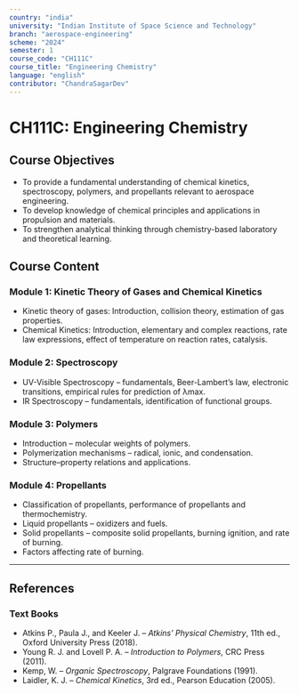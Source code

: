 ```yaml
---
country: "india"
university: "Indian Institute of Space Science and Technology"
branch: "aerospace-engineering"
scheme: "2024"
semester: 1
course_code: "CH111C"
course_title: "Engineering Chemistry"
language: "english"
contributor: "ChandraSagarDev"
---
```


# CH111C: Engineering Chemistry

## Course Objectives
* To provide a fundamental understanding of chemical kinetics, spectroscopy, polymers, and propellants relevant to aerospace engineering.  
* To develop knowledge of chemical principles and applications in propulsion and materials.  
* To strengthen analytical thinking through chemistry-based laboratory and theoretical learning.  

## Course Content

### Module 1: Kinetic Theory of Gases and Chemical Kinetics
* Kinetic theory of gases: Introduction, collision theory, estimation of gas properties.  
* Chemical Kinetics: Introduction, elementary and complex reactions, rate law expressions, effect of temperature on reaction rates, catalysis.  

### Module 2: Spectroscopy
* UV-Visible Spectroscopy – fundamentals, Beer-Lambert’s law, electronic transitions, empirical rules for prediction of λmax.  
* IR Spectroscopy – fundamentals, identification of functional groups.  

### Module 3: Polymers
* Introduction – molecular weights of polymers.  
* Polymerization mechanisms – radical, ionic, and condensation.  
* Structure–property relations and applications.  

### Module 4: Propellants
* Classification of propellants, performance of propellants and thermochemistry.  
* Liquid propellants – oxidizers and fuels.  
* Solid propellants – composite solid propellants, burning ignition, and rate of burning.  
* Factors affecting rate of burning.  

---

## References

### Text Books
* Atkins P., Paula J., and Keeler J. – *Atkins’ Physical Chemistry*, 11th ed., Oxford University Press (2018).  
* Young R. J. and Lovell P. A. – *Introduction to Polymers*, CRC Press (2011).  
* Kemp, W. – *Organic Spectroscopy*, Palgrave Foundations (1991).  
* Laidler, K. J. – *Chemical Kinetics*, 3rd ed., Pearson Education (2005).
